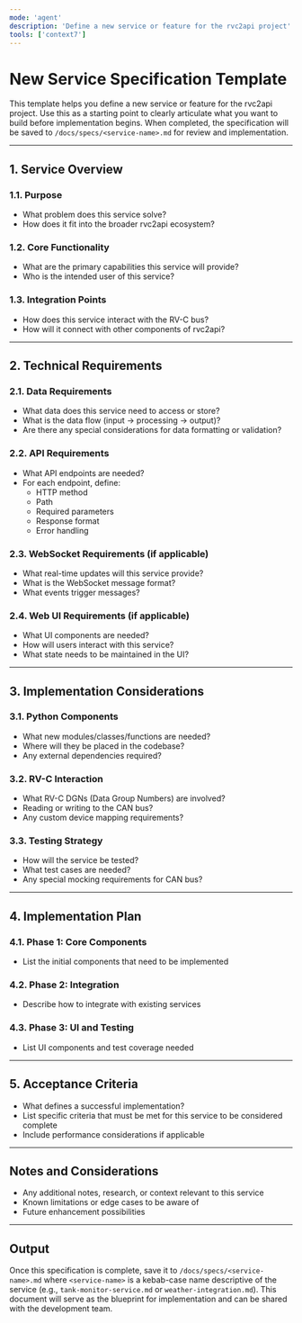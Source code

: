 ```yaml
---
mode: 'agent'
description: 'Define a new service or feature for the rvc2api project'
tools: ['context7']
---
```


# New Service Specification Template

This template helps you define a new service or feature for the rvc2api project. Use this as a starting point to clearly articulate what you want to build before implementation begins. When completed, the specification will be saved to `/docs/specs/<service-name>.md` for review and implementation.

---

## 1. Service Overview

### 1.1. Purpose
- What problem does this service solve?
- How does it fit into the broader rvc2api ecosystem?

### 1.2. Core Functionality
- What are the primary capabilities this service will provide?
- Who is the intended user of this service?

### 1.3. Integration Points
- How does this service interact with the RV-C bus?
- How will it connect with other components of rvc2api?

---

## 2. Technical Requirements

### 2.1. Data Requirements
- What data does this service need to access or store?
- What is the data flow (input → processing → output)?
- Are there any special considerations for data formatting or validation?

### 2.2. API Requirements
- What API endpoints are needed?
- For each endpoint, define:
  - HTTP method
  - Path
  - Required parameters
  - Response format
  - Error handling

### 2.3. WebSocket Requirements (if applicable)
- What real-time updates will this service provide?
- What is the WebSocket message format?
- What events trigger messages?

### 2.4. Web UI Requirements (if applicable)
- What UI components are needed?
- How will users interact with this service?
- What state needs to be maintained in the UI?

---

## 3. Implementation Considerations

### 3.1. Python Components
- What new modules/classes/functions are needed?
- Where will they be placed in the codebase?
- Any external dependencies required?

### 3.2. RV-C Interaction
- What RV-C DGNs (Data Group Numbers) are involved?
- Reading or writing to the CAN bus?
- Any custom device mapping requirements?

### 3.3. Testing Strategy
- How will the service be tested?
- What test cases are needed?
- Any special mocking requirements for CAN bus?

---

## 4. Implementation Plan

### 4.1. Phase 1: Core Components
- List the initial components that need to be implemented

### 4.2. Phase 2: Integration
- Describe how to integrate with existing services

### 4.3. Phase 3: UI and Testing
- List UI components and test coverage needed

---

## 5. Acceptance Criteria

- What defines a successful implementation?
- List specific criteria that must be met for this service to be considered complete
- Include performance considerations if applicable

---

## Notes and Considerations

- Any additional notes, research, or context relevant to this service
- Known limitations or edge cases to be aware of
- Future enhancement possibilities

---

## Output

Once this specification is complete, save it to `/docs/specs/<service-name>.md` where `<service-name>` is a kebab-case name descriptive of the service (e.g., `tank-monitor-service.md` or `weather-integration.md`). This document will serve as the blueprint for implementation and can be shared with the development team.
